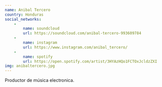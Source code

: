```yaml
---
name: Anibal Tercero
country: Honduras
social_networks: 
    -
        name: soundcloud
        url: https://soundcloud.com/anibal-tercero-993609784
    -
        name: instagram
        url: https://www.instagram.com/anibal_tercero/
    -
        name: spotify
        url: https://open.spotify.com/artist/3HYAzHQo1FCTOxJcldzZXI
img: anibaltercero.jpg
---
```

Productor de música electronica.